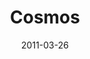 ---
layout: message
category: message
series: "The Story"
title: "Cosmos"
date: 2011-03-26
audio-description: "We'll be starting at the beginning of the story-before the world began-and talking about what it means that God is eternal and holy."
audio: "http://s3.amazonaws.com/crossroadsaudiomessages/thestory01.mp3"
audio-title: "Cosmos"
audio-duration: "47:44"
program-description: "The Story&#58; Cosmos Program"
program: "http://www.crossroads.net/players/media/hq/03_26-27_11Program.pdf"
program-title: "Cosmos (Program)"
video-description: "We'll be starting at the beginning of the story-before the world began-and talking about what it means that God is eternal and holy."
video-title: "Cosmos"
video: "https://s3.amazonaws.com/crossroadsvideomessages/thestory01.mp4"
video-poster: "https://www.crossroads.net/uploadedfiles/thestory01_still.jpg"
---